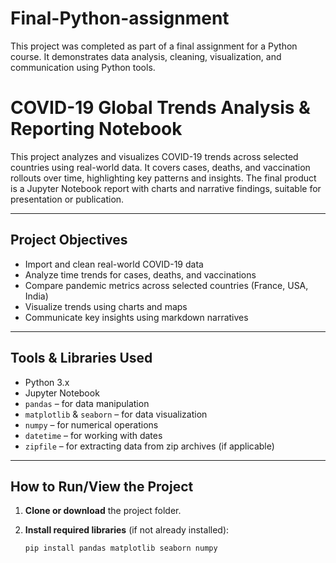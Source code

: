 # Final-Python-assignment
This project was completed as part of a final assignment for a Python course. It demonstrates data analysis, cleaning, visualization, and communication using Python tools.

#  COVID-19 Global Trends Analysis & Reporting Notebook

This project analyzes and visualizes COVID-19 trends across selected countries using real-world data. It covers cases, deaths, and vaccination rollouts over time, highlighting key patterns and insights. The final product is a Jupyter Notebook report with charts and narrative findings, suitable for presentation or publication.

---

##  Project Objectives

-  Import and clean real-world COVID-19 data
-  Analyze time trends for cases, deaths, and vaccinations
-  Compare pandemic metrics across selected countries (France, USA, India)
- Visualize trends using charts and maps
-  Communicate key insights using markdown narratives

---

##  Tools & Libraries Used

- Python 3.x
- Jupyter Notebook
- `pandas` – for data manipulation
- `matplotlib` & `seaborn` – for data visualization
- `numpy` – for numerical operations
- `datetime` – for working with dates
- `zipfile` – for extracting data from zip archives (if applicable)

---

##  How to Run/View the Project

1. **Clone or download** the project folder.

2. **Install required libraries** (if not already installed):

   ```bash
   pip install pandas matplotlib seaborn numpy
